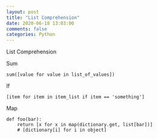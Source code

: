 ```yaml
---
layout: post
title: "List Comprehension"
date: 2020-06-18 13:03:00 
comments: false
categories: Python
---
```


List Comprehension

Sum
```
sum([value for value in list_of_values])
```

If
```
[item for item in item_list if item == 'something']
```

Map
```
def foo(bar):
    return [x for x in map(dictionary.get, list[bar])]
    # [dictionary[i] for i in object]
```
